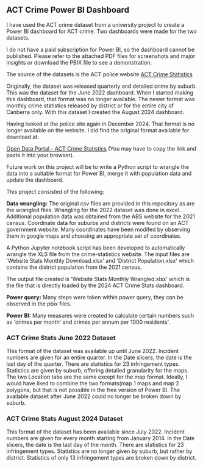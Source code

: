 ## ACT Crime Power BI Dashboard
I have used  the ACT crime dataset from a university project to create a Power BI dashboard for ACT crime. Two dashboards were made for the two datasets.

I do not have a paid subscription for Power BI, so the dashboard cannot be published. Please refer to the attached PDF files for screenshots and major insights or download the PBIX file to see a demonstration.

The source of the datasets is the ACT police website
[ACT Crime Statistics](https://www.policenews.act.gov.au/crime-statistics-and-data/crime-statistics)

Originally, the dataset was released quarterly and detailed crime by suburb. This was the dataset for the June 2022 dashboard. When I started making this dashboard, that format was no longer available. The newer format was monthly crime statistics released by district or for the entire city of Canberra only. With this dataset I created the August 2024 dashboard.

Having looked at the police site again in December 2024. That format is no longer available on the website. I did find the original format available for download at:

[Open Data Portal - ACT Crime Statistics](https://www.data.act.gov.au/Justice-Safety-and-Emergency/ACT-Crime-Statistics/2egm-dieb/about_data) (You may have to copy the link and paste it into your browser).

Future work on this project will be to write a Python script to wrangle the data into a suitable format for Power BI, merge it with population data and update the dashboard.

This project consisted of the following:

**Data wrangling:** The original csv files are provided in this repository as are the wrangled files. Wrangling for the 2022 dataset was done in excel.
Additional population data was obtained from the ABS website for the 2021 census.
Coordinate data for suburbs and districts were found on an ACT government website. Many coordinates have been modifed by observing them in google maps and choosing an appropriate set of coordinates.  

A Python Jupyter notebook script has been developed to automatically wrangle the XLS file from the crime-statistics website. The input files are 'Website Stats Monthly Download.xlsx' and 'District Population.xlsx' which contains the district population from the 2021 census.  

The output file created is 'Website Stats Monthly Wrangled.xlsx' which is the file that is directly loaded by the 2024 ACT Crime Stats dashboard.

**Power query:** Many steps were taken within power query, they can be observed in the pbix files.

**Power BI:** Many measures were created to calculate certain numbers such as 'crimes per month' and crimes per annum per 1000 residents'. 

### ACT Crime Stats June 2022 Dataset

This format of the dataset was available up until June 2022.
Incident numbers are given for an entire quarter. 
In the Date slicers, the date is the last day of the quarter. 
There are statistics for 23 infringement types.
Statistics are given by suburb, offering detailed granularity for the maps.
The two Location tabs are the same except for the map format. Ideally, I would have liked to combine the two formats(map 1 maps and map 2 polygons, but that is not possible in the free version of Power BI.
The available dataset after June 2022 could no longer be broken down by suburb.


### ACT Crime Stats August 2024 Dataset
This format of the dataset has been available since July 2022.
Incident numbers are given for every month starting from January 2014. 
In the Date slicers, the date is the last day of the month. 
There are statistics for 23 infringement types.
Statistics are no longer given by suburb, but rather by district. 
Statistics of only 13 infringement types are broken down by district.




